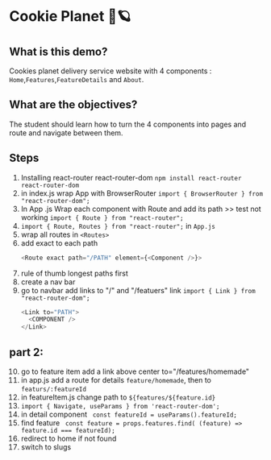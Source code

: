 # Cookie Planet 🍪🪐

## What is this demo?

Cookies planet delivery service website with 4 components : `Home`,`Features`,`FeatureDetails` and `About`.

## What are the objectives?

The student should learn how to turn the 4 components into pages and route and navigate between them.

## Steps

1. Installing react-router react-router-dom `npm install react-router react-router-dom`
2. in index.js wrap App with BrowserRouter `import { BrowserRouter } from "react-router-dom";`
3. In App .js Wrap each component with Route and add its path >> test not working `import { Route } from "react-router";`
4. `import { Route, Routes } from "react-router";` in `App.js`
5. wrap all routes in `<Routes>`
6. add exact to each path
   ```js
   <Route exact path="/PATH" element={<Component />}>
   ```
7. rule of thumb longest paths first
8. create a nav bar
9. go to navbar add links to "/" and "/featuers" link `import { Link } from "react-router-dom";`
   ```js
   <Link to="PATH">
     <COMPONENT />
   </Link>
   ```

## part 2:

10. go to feature item add a link above center to="/features/homemade"
11. in app.js add a route for details `feature/homemade`, then to `featurs/:featureId`
12. in featureItem.js change path to `${features/${feature.id}`
13. `import { Navigate, useParams } from 'react-router-dom';`
14. in detail component ` const featureId = useParams().featureId;`
15. find feature ` const feature = props.features.find( (feature) => feature.id === featureId);`
16. redirect to home if not found
17. switch to slugs
